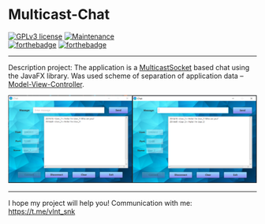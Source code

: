 # Multicast-Chat

[![GPLv3 license](https://img.shields.io/badge/License-GPLv3-blue.svg)](http://perso.crans.org/besson/LICENSE.html)
[![Maintenance](https://img.shields.io/badge/Maintained%3F-no-red.svg)](https://GitHub.com/Naereen/StrapDown.js/graphs/commit-activity)  
[![forthebadge](https://forthebadge.com/images/badges/made-with-java.svg)](https://forthebadge.com)
[![forthebadge](https://forthebadge.com/images/badges/built-with-love.svg)](https://forthebadge.com)

---

Description project: The application is a [MulticastSocket](https://docs.oracle.com/javase/7/docs/api/java/net/MulticastSocket.html) based chat using the JavaFX library. Was used scheme of separation of application data – [Model-View-Controller](https://en.wikipedia.org/wiki/Model–view–controller).

![Image alt](https://github.com/SValentyn/Chat_JavaFX/raw/master/src/image/Working_windows.png)

---

I hope my project will help you! Communication with me: https://t.me/vlnt_snk
